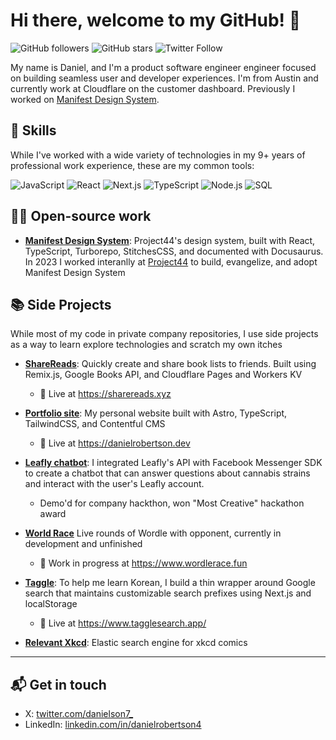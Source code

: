 # Hi there, welcome to my GitHub! 👋

![GitHub followers](https://img.shields.io/github/followers/danielrobertson?label=Followers&style=social)
![GitHub stars](https://img.shields.io/github/stars/danielrobertson?label=Stars&style=social)
![Twitter Follow](https://img.shields.io/twitter/follow/danielson7_?style=social)

My name is Daniel, and I'm a product software engineer engineer focused on building seamless user
and developer experiences. I'm from Austin and currently work at Cloudflare on the customer dashboard. Previously I worked on
[Manifest Design System](https://project44.github.io/manifest/).

## 💼 Skills

While I've worked with a wide variety of technologies in my 9+ years of professional work experience, these are my common tools: 

![JavaScript](https://img.shields.io/badge/JavaScript-F7DF1E?style=for-the-badge&logo=javascript&logoColor=black)
![React](https://img.shields.io/badge/React-20232A?style=for-the-badge&logo=react&logoColor=61DAFB)
![Next.js](https://img.shields.io/badge/Next.js-000000?style=for-the-badge&logo=next.js&logoColor=white)
![TypeScript](https://img.shields.io/badge/TypeScript-3178C6?style=for-the-badge&logo=typescript&logoColor=white)
![Node.js](https://img.shields.io/badge/Node.js-339933?style=for-the-badge&logo=node.js&logoColor=white)
![SQL](https://img.shields.io/badge/SQL-4479A1?style=for-the-badge&logo=oracle&logoColor=white)

## 👨‍💻 Open-source work

- **[Manifest Design System](https://project44.github.io/manifest/)**: Project44's design system,
  built with React, TypeScript, Turborepo, StitchesCSS, and documented with Docusaurus. In 2023 I worked interanlly at [Project44]([url](https://www.project44.com/)) to build, evangelize, and adopt Manifest Design System 

## 📚 Side Projects
While most of my code in private company repositories, I use side projects as a way to learn explore technologies and scratch my own itches

- **[ShareReads](https://github.com/danielrobertson/share-reads)**: Quickly create and share book lists to friends. Built using Remix.js, Google Books API, and Cloudflare Pages and Workers KV
  - 🚀 Live at https://sharereads.xyz

- **[Portfolio site](https://github.com/danielrobertson/danielrobertson)**: My personal website
  built with Astro, TypeScript, TailwindCSS, and Contentful CMS
  - 🚀 Live at https://danielrobertson.dev

- **[Leafly chatbot](https://github.com/danielrobertson/leafly-bot)**: I integrated Leafly's API
  with Facebook Messenger SDK to create a chatbot that can answer questions about cannabis strains
  and interact with the user's Leafly account.
  - Demo'd for company hackthon, won "Most Creative" hackathon award 

- **[World Race](wordle-race)** Live rounds of Wordle with opponent, currently in development and unfinished
  - 🚀 Work in progress at https://www.wordlerace.fun 

- **[Taggle](https://github.com/danielrobertson/taggle)**: To help me learn Korean, I build a thin
  wrapper around Google search that maintains customizable search prefixes using Next.js and
  localStorage
  - 🚀 Live at https://www.tagglesearch.app/

- **[Relevant Xkcd](https://github.com/danielrobertson/relevant-xkcd)**: Elastic search engine for
  xkcd comics

---

## 📬 Get in touch

- X: [twitter.com/danielson7\_](https://twitter.com/danielson7_)
- LinkedIn: [linkedin.com/in/danielrobertson4](https://www.linkedin.com/in/danielrobertson4/)
